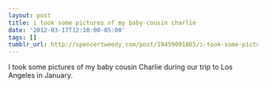 ```yaml
---
layout: post
title: i took some pictures of my baby cousin charlie
date: '2012-03-17T12:10:00-05:00'
tags: []
tumblr_url: http://spencertweedy.com/post/19459091865/i-took-some-pictures-of-my-baby-cousin-charlie
---
```

I took some pictures of my baby cousin Charlie during our trip to Los Angeles in January.
